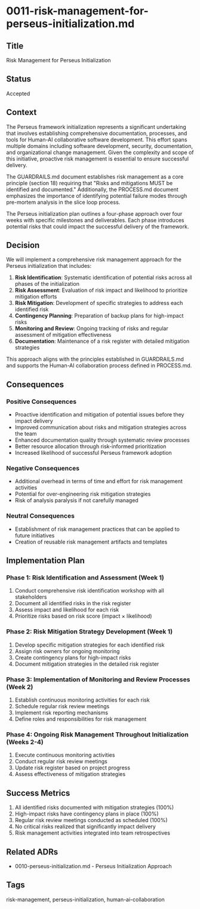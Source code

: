 # 0011-risk-management-for-perseus-initialization.md

## Title
Risk Management for Perseus Initialization

## Status
Accepted

## Context
The Perseus framework initialization represents a significant undertaking that involves establishing comprehensive documentation, processes, and tools for Human-AI collaborative software development. This effort spans multiple domains including software development, security, documentation, and organizational change management. Given the complexity and scope of this initiative, proactive risk management is essential to ensure successful delivery.

The GUARDRAILS.md document establishes risk management as a core principle (section 18) requiring that "Risks and mitigations MUST be identified and documented." Additionally, the PROCESS.md document emphasizes the importance of identifying potential failure modes through pre-mortem analysis in the slice loop process.

The Perseus initialization plan outlines a four-phase approach over four weeks with specific milestones and deliverables. Each phase introduces potential risks that could impact the successful delivery of the framework.

## Decision
We will implement a comprehensive risk management approach for the Perseus initialization that includes:

1. **Risk Identification**: Systematic identification of potential risks across all phases of the initialization
2. **Risk Assessment**: Evaluation of risk impact and likelihood to prioritize mitigation efforts
3. **Risk Mitigation**: Development of specific strategies to address each identified risk
4. **Contingency Planning**: Preparation of backup plans for high-impact risks
5. **Monitoring and Review**: Ongoing tracking of risks and regular assessment of mitigation effectiveness
6. **Documentation**: Maintenance of a risk register with detailed mitigation strategies

This approach aligns with the principles established in GUARDRAILS.md and supports the Human-AI collaboration process defined in PROCESS.md.

## Consequences

### Positive Consequences
- Proactive identification and mitigation of potential issues before they impact delivery
- Improved communication about risks and mitigation strategies across the team
- Enhanced documentation quality through systematic review processes
- Better resource allocation through risk-informed prioritization
- Increased likelihood of successful Perseus framework adoption

### Negative Consequences
- Additional overhead in terms of time and effort for risk management activities
- Potential for over-engineering risk mitigation strategies
- Risk of analysis paralysis if not carefully managed

### Neutral Consequences
- Establishment of risk management practices that can be applied to future initiatives
- Creation of reusable risk management artifacts and templates

## Implementation Plan

### Phase 1: Risk Identification and Assessment (Week 1)
1. Conduct comprehensive risk identification workshop with all stakeholders
2. Document all identified risks in the risk register
3. Assess impact and likelihood for each risk
4. Prioritize risks based on risk score (impact × likelihood)

### Phase 2: Risk Mitigation Strategy Development (Week 1)
1. Develop specific mitigation strategies for each identified risk
2. Assign risk owners for ongoing monitoring
3. Create contingency plans for high-impact risks
4. Document mitigation strategies in the detailed risk register

### Phase 3: Implementation of Monitoring and Review Processes (Week 2)
1. Establish continuous monitoring activities for each risk
2. Schedule regular risk review meetings
3. Implement risk reporting mechanisms
4. Define roles and responsibilities for risk management

### Phase 4: Ongoing Risk Management Throughout Initialization (Weeks 2-4)
1. Execute continuous monitoring activities
2. Conduct regular risk review meetings
3. Update risk register based on project progress
4. Assess effectiveness of mitigation strategies

## Success Metrics
1. All identified risks documented with mitigation strategies (100%)
2. High-impact risks have contingency plans in place (100%)
3. Regular risk review meetings conducted as scheduled (100%)
4. No critical risks realized that significantly impact delivery
5. Risk management activities integrated into team retrospectives

## Related ADRs
- 0010-perseus-initialization.md - Perseus Initialization Approach

## Tags
risk-management, perseus-initialization, human-ai-collaboration
